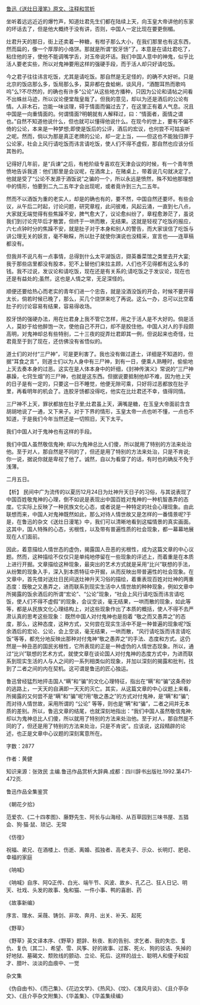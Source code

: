 [鲁迅《送灶日漫笔》原文、注释和赏析](https://www.vrrw.net/wx/9559.html)

坐听着远远近近的爆竹声，知道灶君先生们都在陆续上天，向玉皇大帝讲他的东家的坏话去了，但是他大概终于没有讲，否则，中国人一定比现在要更倒楣。

灶君升天的那日，街上还卖着一种糖，有柑子那么大小，在我们那里也有这东西，然而扁的，像一个厚厚的小烙饼。那就是所谓“胶牙饧”了。本意是在请灶君吃了，粘住他的牙，使他不能调嘴学舌，对玉帝说坏话。我们中国人意中的神鬼，似乎比活人要老实些，所以对鬼神要用这样的强硬手段，而于活人却只好请吃饭。

今之君子往往讳言吃饭，尤其是请吃饭。那自然是无足怪的，的确不大好听。只是北京的饭店那么多，饭局那么多，莫非都在食蛤蜊，谈风月，“酒酣耳热而歌呜呜”么?不尽然的，的确也有许多“公论”从这些地方播种，只因为公论和请帖之间看不出蛛丝马迹，所以议论便堂哉皇哉了。但我的意见，却以为还是酒后的公论有情。人非木石，岂能一味谈理，碍于情面而偏过去了，在这里正有着人气息。况且中国是一向重情面的。何谓情面?明朝就有人解释过，曰：“情面者，面情之谓也。”自然不知道他说什么，但也就可以懂得他说什么。在现今的世上，要有不偏不倚的公论，本来是一种梦想;即使是饭后的公评，酒后的宏议，也何尝不可姑妄听之呢。然而，倘以为那是真正老牌的公论，却一定上当，——但这也不能独归罪于公论家，社会上风行请吃饭而讳言请吃饭，使人们不得不虚假，那自然也应该分任其咎的。

记得好几年前，是“兵谏”之后，有枪阶级专喜欢在天津会议的时候，有一个青年愤愤地告诉我道：他们那里是会议呢，在酒席上，在赌桌上，带着说几句就决定了。他就是受了“公论不发源于酒饭说”之骗的一个，所以永远是愤然，殊不知他那理想中的情形，怕要到二九二五年才会出现呢，或者竟许到三九二五年。

然而不以酒饭为重的老实人，却是的确也有的，要不然，中国自然还要坏。有些会议，从午后二时起，讨论问题，研究章程，此问彼难，风起云涌，一直到七八点，大家就无端觉得有些焦躁不安，脾气愈大了，议论愈纠纷了，章程愈渺茫了，虽说我们到讨论完毕后才散罢，但终于一哄而散，无结果。这就是轻视了吃饭的报应，六七点钟时分的焦躁不安，就是肚子对于本身和别人的警告，而大家误信了吃饭与讲公理无关的妖言，毫不瞅睬，所以肚子就使你演说也没精采，宣言也——连草稿都没有。

但我并不说凡有一点事情，总得到什么太平湖饭店，撷英番菜馆之类里去开大宴;我于那些店里都没有股本，犯不上替他们来拉主顾，人们也不见得都有这么多的钱。我不过说，发议论和请吃饭，现在还是有关系的;请吃饭之于发议论，现在也还是有益处的;虽然，这也是人情之常，无足深怪的。

顺便还要给热心而老实的青年们进一个忠告，就是没酒没饭的开会，时候不要开得太长，倘若时候已晚了，那么，买几个烧饼来吃了再说。这么一办，总可以比空着肚子的讨论容易有结果，容易得收场。

胶牙饧的强硬办法，用在灶君身上我不管它怎样，用之于活人是不大好的。倘是活人，莫妙于给他醉饱一次，使他自己不开口，却不是胶住他。中国人对人的手段颇高明，对鬼神却总有些特别，二十三夜的捉弄灶君即其一例，但说起来也奇怪，灶君竟至于到了现在，还仿佛没有省悟似的。

道士们的对付“三尸神”，可是更利害了。我也没有做过道士，详细是不知道的，但据“耳食之言”，则道士们以为人身中有三尸神，到有一日，便乘人熟睡时，偷偷地上天去奏本身的过恶。这实在是人体本身中的奸细，《封神传演义》常说的“三尸神暴躁，七窍生烟”的三尸神，也就是这东西。但据说要抵制他却不难，因为他上天的日子是有一定的，只要这一日不睡觉，他便无隙可乘，只好将过恶都放在肚子里，再看明年的机会了。连胶牙饧都没得吃，他实在比灶君还不幸，值得同情。

三尸神不上天，罪状都放在肚子里;灶君虽上天，满嘴是糖，在玉皇大帝面前含含胡胡地说了一通，又下来子。对于下界的情形，玉皇太帝一点也听不懂，一点也不知道，于是我们今年当然还是一切照旧，天下太平。

我们中国人对于鬼神也有这样的手段。

我们中国人虽然敬信鬼神; 却以为鬼神总比人们傻，所以就用了特别的方法来处治他。至于对人，那自然是不同的了，但还是用了特别的方法来处治，只是不肯说;你一说，据说你就是卑视了他了。诚然，自以为看穿了的话，有时也的确反不免于浅薄。

二月五日。



【析】 民间中广为流传的以夏历12月24日为灶神升天日子的习俗，与其说表现了中国百姓敬鬼神的心理，倒不如说是表现出中国百姓对鬼神的一种机智愚弄的态度。它实际上反映了一种民族文化心态，或者说是一种特定的社会心理现象。由此联想而来，中国人对鬼神既然如此，那么对待人情世故又是怎样的一番情景呢?于是，在鲁迅的杂文《送灶日漫笔》中，我们可以清晰地看到这幅情景的真实画面。这其中，国人特殊的心态，劣根性，以及带有普遍性质的社会现象，都一幕幕地展现在人们面前。

因此，着意描绘人情世态的虚伪，揭露国人丑恶的劣根性，成为这篇文章的中心议题。然而，这种描绘不仅仅只是单纯地停留在一些现象的评述上，而着重是在本质上进行开掘。文章描绘这种现象，最突出的艺术方式就是采用“比兴”联想的手法，从纷繁的现象入手，深入到本质特征中开掘，从而反映出带普遍性的社会现象。在文章中，首先借对送灶日民间送灶神升天习俗的描绘，着重表现百姓对灶神的两重态度：既敬之又愚弄之，进而联系到现实生活中人情世故的种种现象，例如文章中所揭露的饭余酒后的所谓“宏论”、“公论”现象，“社会上风行请吃饭而讳言请吃饭，使人们不得不虚假”的现象，会议空谈，毫无结果，一哄而散的现象，如此等等，都是从民族文化心理结构上，对这些现象作出了本质的概括，使人不得不去严肃认真的思考这些现象： 既然中国人对付鬼神也是抱着 “敬之而又愚弄之”的态度，那么，这种态度，这种方式，又何尝在现实生活中不是一种普遍的现象呢?饭余酒后的宏论、公论，会上空谈，毫无结果，一哄而散，“风行请吃饭而讳言请吃饭”等等，都充分地反映出那种对付鬼神“敬之愚弄之”的手法、态度和方式。这仍然是一种丑恶的国民劣根性，它所表现的正是一种虚伪的人情世态现象。所以，通过“比兴”联想的艺术方式，就使文章在谈论国人对付鬼神的态度方式中，为进而联系到现实生活的人与人之间的一系列相类似的现象，并加以深刻的揭露和批判，找到了二者之间的内在契机。这可谓是鲁迅的匠心独运。

鲁迅曾经猛烈地抨击国人“瞒”和“骗”的文化心理特征，指出在“瞒”和“骗”这条奇妙的逃路上，一天天的自满即一天天的灭亡。其实，从这篇文章的中心议题上来看，所揭露的又何尝不是“瞒”和“骗”呢?用“敬之愚之”的方式对付鬼神，是“瞒”和“骗”;而对待人情世故，采用所谓的 “公论” 等等，则也是“瞒”和“骗”，二者之间并无本质的差别。所以，鲁迅文章的结尾，也就深刻地指出：“我们中国人虽然敬信鬼神;却以为鬼神总比人们傻，所以就用了特别的方法来处治他。至于对人，那自然是不同的了，但还是用了特别的方法来处治，只是不肯说”。应该说，这段精辟的论述，也正是文章中心议题的深刻寓意所在。

字数：2877

作者：黄健

知识来源：张效民 主编.鲁迅作品赏析大辞典.成都：四川辞书出版社.1992.第471-472页.

鲁迅作品全集鉴赏

《朝花夕拾》

范爱农、《二十四孝图》、藤野先生、阿长与山海经、从百草园到三味书屋、五猖会、狗·猫·鼠、琐记、无常

《仿徨》

祝福、弟兄、在酒楼上、伤逝、离婚、孤独者、高老夫子、示众、长明灯、肥皂、幸福的家庭

《呐喊》

《呐喊》自序、阿Q正传、白光、端午节、风波、故乡、孔乙己、狂人日记、明天、社戏、头发的故事、兔和猫、一件小事、鸭的喜剧、药

《故事新编》

序言、理水、采薇、铸剑、非攻、奔月、出关、补天、起死

《野草》

《野草》英文译本序、《野草》题辞、秋夜、影的告别、求乞者、我的失恋、复仇、复仇〔其二〕、希望、雪、风筝、好的故事、过客、死火、狗的驳诘、失掉的好地狱、墓碣文、颓败线的颤动、立论、死后、这样的战士、聪明人和傻子和奴才、腊叶、淡淡的血痕中、一觉

杂文集

《伪自由书》、《而己集》、《花边文学》、《热风》、《坟》、《准风月谈》、《且介亭杂文》、《且介亭杂文附集》、《华盖集》、《华盖集续编》

